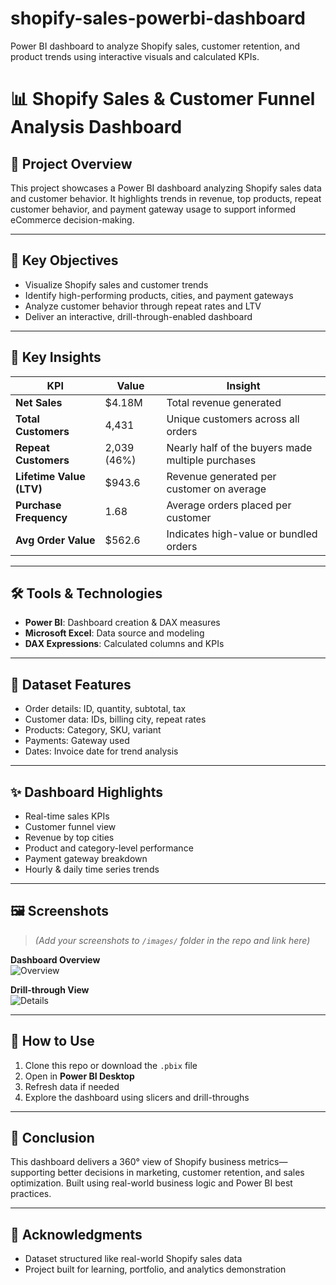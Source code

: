 # shopify-sales-powerbi-dashboard
Power BI dashboard to analyze Shopify sales, customer retention, and product trends using interactive visuals and calculated KPIs.

# 📊 Shopify Sales & Customer Funnel Analysis Dashboard

## 🎯 Project Overview  
This project showcases a Power BI dashboard analyzing Shopify sales data and customer behavior. It highlights trends in revenue, top products, repeat customer behavior, and payment gateway usage to support informed eCommerce decision-making.

---

## 🧠 Key Objectives  
- Visualize Shopify sales and customer trends  
- Identify high-performing products, cities, and payment gateways  
- Analyze customer behavior through repeat rates and LTV  
- Deliver an interactive, drill-through-enabled dashboard

---

## 📌 Key Insights

| KPI                        | Value      | Insight                                                        |
|---------------------------|------------|----------------------------------------------------------------|
| **Net Sales**             | $4.18M     | Total revenue generated                                        |
| **Total Customers**       | 4,431      | Unique customers across all orders                            |
| **Repeat Customers**      | 2,039 (46%)| Nearly half of the buyers made multiple purchases              |
| **Lifetime Value (LTV)**  | $943.6     | Revenue generated per customer on average                      |
| **Purchase Frequency**    | 1.68       | Average orders placed per customer                             |
| **Avg Order Value**       | $562.6     | Indicates high-value or bundled orders                         |

---

## 🛠️ Tools & Technologies  
- **Power BI**: Dashboard creation & DAX measures  
- **Microsoft Excel**: Data source and modeling  
- **DAX Expressions**: Calculated columns and KPIs

---

## 📁 Dataset Features  
- Order details: ID, quantity, subtotal, tax  
- Customer data: IDs, billing city, repeat rates  
- Products: Category, SKU, variant  
- Payments: Gateway used  
- Dates: Invoice date for trend analysis

---

## ✨ Dashboard Highlights  
- Real-time sales KPIs  
- Customer funnel view  
- Revenue by top cities  
- Product and category-level performance  
- Payment gateway breakdown  
- Hourly & daily time series trends  

---

## 🖼️ Screenshots  
> *(Add your screenshots to `/images/` folder in the repo and link here)*

**Dashboard Overview**  
![Overview](images/overview.png)

**Drill-through View**  
![Details](images/details.png)

---

## 🚀 How to Use  
1. Clone this repo or download the `.pbix` file  
2. Open in **Power BI Desktop**  
3. Refresh data if needed  
4. Explore the dashboard using slicers and drill-throughs

---

## 🏁 Conclusion  
This dashboard delivers a 360° view of Shopify business metrics—supporting better decisions in marketing, customer retention, and sales optimization. Built using real-world business logic and Power BI best practices.

---

## 🙌 Acknowledgments  
- Dataset structured like real-world Shopify sales data  
- Project built for learning, portfolio, and analytics demonstration

